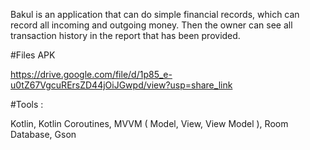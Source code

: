 Bakul is an application that can do simple financial records, which can record all incoming and outgoing money. Then the owner can see all transaction history in the report that has been provided.

#Files APK

https://drive.google.com/file/d/1p85_e-u0tZ67VgcuRErsZD44jOiJGwpd/view?usp=share_link


#Tools :


Kotlin,
Kotlin Coroutines,
MVVM ( Model, View, View Model ),
Room Database,
Gson


